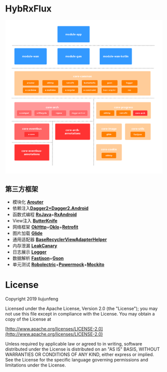 # HybRxFlux
![AndroidFlux](image/组件化架构图.jpg)
## 第三方框架
- 模块化 [**Arouter**](https://github.com/alibaba/ARouter)
- 依赖注入[**Dagger2+Dagger2.Android**](https://github.com/google/dagger)
- 函数式编程 [**RxJava**](https://github.com/ReactiveX/RxJava)+[**RxAndroid**](https://github.com/ReactiveX/RxAndroid)
- View注入 [**ButterKnife**](https://github.com/JakeWharton/butterknife)
- 网络框架 [**OkHttp**](https://github.com/square/okhttp)+[**OkIo**](https://github.com/square/okio)+[**Retrofit**](https://github.com/square/retrofit)
- 图片加载 [**Glide**](https://github.com/bumptech/glide)
- 通用适配器 [**BaseRecyclerViewAdapterHelper**](https://github.com/CymChad/BaseRecyclerViewAdapterHelper)
- 内存泄漏 [**LeakCanary**](https://github.com/square/leakcanary)
- 日志展示 [**Logger**](https://github.com/orhanobut/logger)
- 数据解析 [**Fastjson**](https://github.com/alibaba/fastjson)+[**Gson**](https://github.com/google/gson)
- 单元测试 [**Robolectric**](https://github.com/robolectric/robolectric)+[**Powermock**](https://github.com/powermock/powermock)+[**Mockito**](https://github.com/mockito/mockito)
# License
Copyright 2019 liujunfeng

Licensed under the Apache License, Version 2.0 (the "License"); you may not use this file except in compliance with the License. You may obtain a copy of the License at

[http://www.apache.org/licenses/LICENSE-2.0](http://www.apache.org/licenses/LICENSE-2.0)

Unless required by applicable law or agreed to in writing, software distributed under the License is distributed on an "AS IS" BASIS, WITHOUT WARRANTIES OR CONDITIONS OF ANY KIND, either express or implied. See the License for the specific language governing permissions and limitations under the License.
